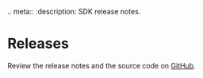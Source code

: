 .. meta::
   :description: SDK release notes.

# Releases

Review the release notes and the source code on [GitHub](https://github.com/konfuzio-ai/konfuzio-sdk/releases).
